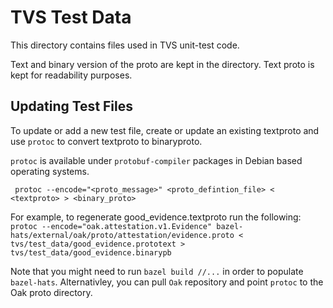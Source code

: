 # TVS Test Data

This directory contains files used in TVS unit-test code.

Text and binary version of the proto are kept in the directory. Text proto is
kept for readability purposes.

## Updating Test Files

To update or add a new test file, create or update an existing textproto and use
`protoc` to convert textproto to binaryproto.

 `protoc` is available under `protobuf-compiler` packages in Debian based
operating systems.

```
 protoc --encode="<proto_message>" <proto_defintion_file> < <textproto> > <binary_proto>
```

For example, to regenerate good\_evidence.textproto run the following: `protoc
--encode="oak.attestation.v1.Evidence"
bazel-hats/external/oak/proto/attestation/evidence.proto <
tvs/test_data/good_evidence.prototext > tvs/test_data/good_evidence.binarypb`

Note that you might need to run `bazel build //...` in order to populate
`bazel-hats`. Alternativley, you can pull `Oak` repository and point `protoc` to
the Oak proto directory.
